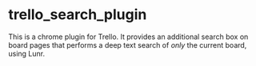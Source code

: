 trello_search_plugin
====================

This is a chrome plugin for Trello.  It provides an additional search box on board pages that performs a deep text search of *only* the current board, using Lunr.
